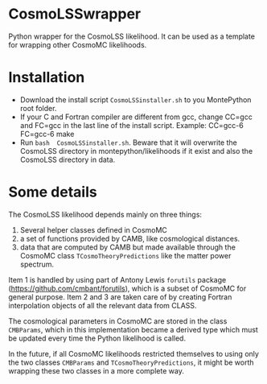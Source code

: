 # CosmoLSSwrapper
Python wrapper for the CosmoLSS likelihood. It can be used as a
template for wrapping other CosmoMC likelihoods. 

# Installation
- Download the install script ````CosmoLSSinstaller.sh```` to you
MontePython root folder.
- If your C and Fortran compiler are different from gcc, change
CC=gcc and FC=gcc in the last line of the install script. Example:
CC=gcc-6 FC=gcc-6 make
- Run ````bash  CosmoLSSinstaller.sh````. Beware that it will overwrite
the CosmoLSS directory in montepython/likelihoods if it exist and also
the CosmoLSS directory in data.

# Some details
The CosmoLSS likelihood depends mainly on three things:
1) Several helper classes defined in CosmoMC
2) a set of functions provided by CAMB, like cosmological
distances.
3) data that are computed by CAMB but made available through the
CosmoMC class ````TCosmoTheoryPredictions```` like the matter power
spectrum.

Item 1 is handled by using part of Antony Lewis ````forutils````
package (https://github.com/cmbant/forutils), which is a subset of
CosmoMC for general purpose.
Item 2 and 3 are taken care of by creating Fortran interpolation
objects of all the relevant data from CLASS.

The cosmological parameters in CosmoMC are stored in the class
````CMBParams````, which in this implementation became a derived type
which must be updated every time the Python likelihood is called.

In the future, if all CosmoMC likelihoods restricted themselves to using only
the two classes ````CMBParams```` and
````TCosmoTheoryPredictions````, it might be worth wrapping these two
classes in a more complete way.
